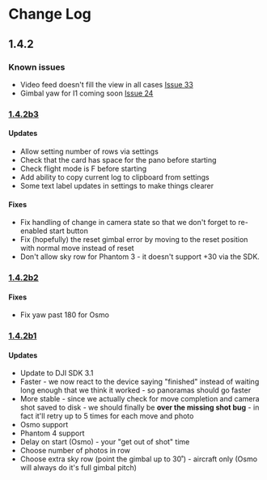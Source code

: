 # Change Log

## 1.4.2

### Known issues

* Video feed doesn't fill the view in all cases [Issue 33](https://github.com/dbaldwin/DronePan/issues/33)
* Gimbal yaw for I1 coming soon [Issue 24](https://github.com/dbaldwin/DronePan/issues/24)

### [1.4.2b3](https://github.com/dbaldwin/DronePan/releases/tag/1.4.2b3)

#### Updates

* Allow setting number of rows via settings
* Check that the card has space for the pano before starting
* Check flight mode is F before starting
* Add ability to copy current log to clipboard from settings
* Some text label updates in settings to make things clearer

#### Fixes

* Fix handling of change in camera state so that we don't forget to re-enabled start button
* Fix (hopefully) the reset gimbal error by moving to the reset position with normal move instead of reset
* Don't allow sky row for Phantom 3 - it doesn't support +30 via the SDK.

### [1.4.2b2](https://github.com/dbaldwin/DronePan/releases/tag/1.4.2b2)

#### Fixes

* Fix yaw past 180 for Osmo

### [1.4.2b1](https://github.com/dbaldwin/DronePan/releases/tag/1.4.2b1)

#### Updates

* Update to DJI SDK 3.1
* Faster - we now react to the device saying "finished" instead of waiting long enough that we think it worked - so panoramas should go faster
* More stable - since we actually check for move completion and camera shot saved to disk - we should finally be **over the missing shot bug** - in fact it'll retry up to 5 times for each move and photo
* Osmo support
* Phantom 4 support
* Delay on start (Osmo) - your "get out of shot" time
* Choose number of photos in row
* Choose extra sky row (point the gimbal up to 30˚) - aircraft only (Osmo will always do it's full gimbal pitch)

